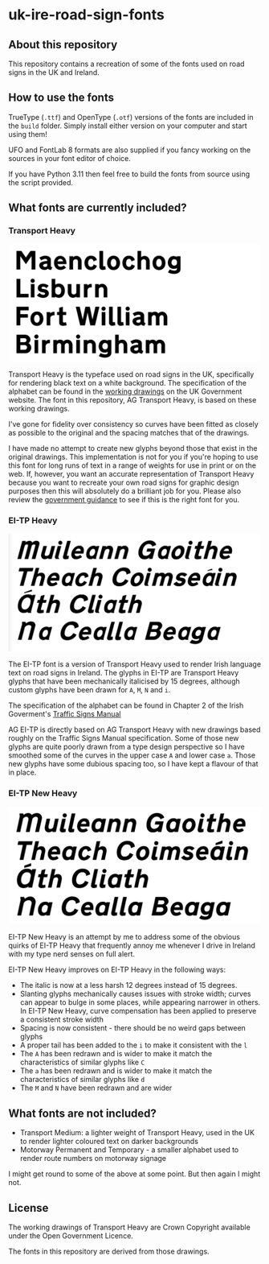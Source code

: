 # uk-ire-road-sign-fonts

## About this repository

This repository contains a recreation of some of the fonts used on road signs in the UK and Ireland.

## How to use the fonts

TrueType (`.ttf`) and OpenType (`.otf`) versions of the fonts are included in the `build` folder. Simply install either version on your computer and start using them!

UFO and FontLab 8 formats are also supplied if you fancy working on the sources in your font editor of choice.

If you have Python 3.11 then feel free to build the fonts from source using the script provided.

## What fonts are currently included?

### Transport Heavy

![Transport Heavy](docs/images/transportheavy.png)

Transport Heavy is the typeface used on road signs in the UK, specifically for rendering black text on a white background. The specification of the alphabet can be found in the [working drawings](https://www.gov.uk/government/publications/traffic-signs-working-drawings-tsrgd-2016-schedule-17) on the UK Government website. The font in this repository, AG Transport Heavy, is based on these working drawings.

I've gone for fidelity over consistency so curves have been fitted as closely as possible to the original and the spacing matches that of the drawings.

I have made no attempt to create new glyphs beyond those that exist in the original drawings. This implementation is not for you if you're hoping to use this font for long runs of text in a range of weights for use in print or on the web. If, however, you want an accurate representation of Transport Heavy because you want to recreate your own road signs for graphic design purposes then this will absolutely do a brilliant job for you. Please also review the [government guidance](https://www.gov.uk/guidance/traffic-sign-images) to see if this is the right font for you.

### EI-TP Heavy

![EI-TP Heavy](docs/images/eitpheavy.png)

The EI-TP font is a version of Transport Heavy used to render Irish language text on road signs in Ireland. The glyphs in EI-TP are Transport Heavy glyphs that have been mechanically italicised by 15 degrees, although custom glyphs have been drawn for `A`, `M`, `N` and `i`.

The specification of the alphabet can be found in Chapter 2 of the Irish Goverment's [Traffic Signs Manual](https://www.trafficsigns.ie/tsm-cur)

AG EI-TP is directly based on AG Transport Heavy with new drawings based roughly on the Traffic Signs Manual specification. Some of those new glyphs are quite poorly drawn from a type design perspective so I have smoothed some of the curves in the upper case `A` and lower case `a`. Those new glyphs have some dubious spacing too, so I have kept a flavour of that in place.

### EI-TP New Heavy

![EI-TP New Heavy](docs/images/eitpnewheavy.png)

EI-TP New Heavy is an attempt by me to address some of the obvious quirks of EI-TP Heavy that frequently annoy me whenever I drive in Ireland with my type nerd senses on full alert.

EI-TP New Heavy improves on EI-TP Heavy in the following ways:

- The italic is now at a less harsh 12 degrees instead of 15 degrees.
- Slanting glyphs mechanically causes issues with stroke width; curves can appear to bulge in some places, while appearing narrower in others. In EI-TP New Heavy, curve compensation has been applied to preserve a consistent stroke width
- Spacing is now consistent - there should be no weird gaps between glyphs
- A proper tail has been added to the `i` to make it consistent with the `l`
- The `A` has been redrawn and is wider to make it match the characteristics of similar glyphs like `C`
- The `a` has been redrawn and is wider to make it match the characteristics of similar glyphs like `d`
- The `M` and `N` have been redrawn and are wider

## What fonts are not included?

- Transport Medium: a lighter weight of Transport Heavy, used in the UK to render lighter coloured text on darker backgrounds
- Motorway Permanent and Temporary - a smaller alphabet used to render route numbers on motorway signage

I might get round to some of the above at some point. But then again I might not.

## License

The working drawings of Transport Heavy are Crown Copyright available under the Open Government Licence.

The fonts in this repository are derived from those drawings.
